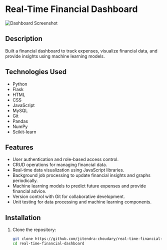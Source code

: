 # Real-Time Financial Dashboard

![Dashboard Screenshot](path/to/your/screenshot.png)

## Description
Built a financial dashboard to track expenses, visualize financial data, and provide insights using machine learning models.

## Technologies Used
- Python
- Flask
- HTML
- CSS
- JavaScript
- MySQL
- Git
- Pandas
- NumPy
- Scikit-learn

## Features
- User authentication and role-based access control.
- CRUD operations for managing financial data.
- Real-time data visualization using JavaScript libraries.
- Background job processing to update financial insights and graphs periodically.
- Machine learning models to predict future expenses and provide financial advice.
- Version control with Git for collaborative development.
- Unit testing for data processing and machine learning components.

## Installation
1. Clone the repository:
   ```bash
   git clone https://github.com/jitendra-choudary/real-time-financial-dashboard.git
   cd real-time-financial-dashboard
